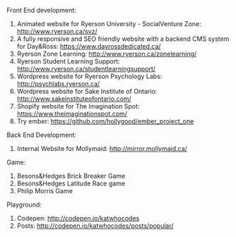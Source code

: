 
Front End development:

1. Animated website for Ryerson University - SocialVenture Zone: http://www.ryerson.ca/svz/
2. A fully responsive and SEO friendly website with a backend CMS system for Day&Ross: https://www.dayrossdedicated.ca/
3. Ryerson Zone Learning: http://www.ryerson.ca/zonelearning/
4. Ryerson Student Learning Support: http://www.ryerson.ca/studentlearningsupport/
5. Wordpress website for Ryerson Psychology Labs: http://psychlabs.ryerson.ca/
6. Wordpress website for Sake Institute of Ontario: http://www.sakeinstituteofontario.com/
7. Shopify website for The Imagination Spot: https://www.theimaginationspot.com/
8. Try ember: https://github.com/hollygood/ember_project_one

Back End Development:

1. Internal Website for Mollymaid: http://mirror.mollymaid.ca/

Game: 

1. Besons&Hedges Brick Breaker Game
2. Besons&Hedges Latitude Race game
3. Philip Morris Game


Playground:

1. Codepen: http://codepen.io/katwhocodes 
2. Posts: http://codepen.io/katwhocodes/posts/popular/ 

